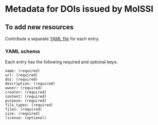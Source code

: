 # Metadata for DOIs issued by MolSSI

## To add new resources

Contribute a separate [YAML file](https://yaml.org/) for each entry.

### YAML schema

Each entry has the following required and optional keys:
```
name: (required)
url: (required)
doi: (required)
description: (required)
owner: (required)
creator: (required)
content: (required)
purpose: (required)
file_types: (required)
files: (required)
size: (required)
license: (optional)
```
